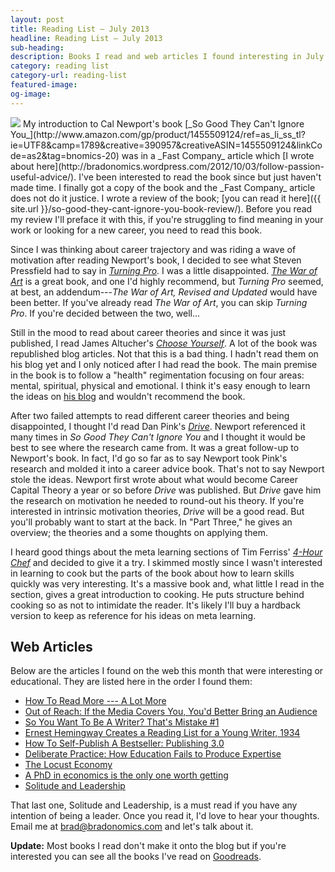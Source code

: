 ```yaml
---
layout: post
title: Reading List — July 2013
headline: Reading List — July 2013
sub-heading:
description: Books I read and web articles I found interesting in July of 2013.
category: reading list
category-url: reading-list
featured-image:
og-image:
---
```


<img class="pullright" src="{{ site.url }}/images/4-hour-chef-cover.jpg">
My introduction to Cal Newport's book [_So Good They Can't Ignore You_](http://www.amazon.com/gp/product/1455509124/ref=as_li_ss_tl?ie=UTF8&camp=1789&creative=390957&creativeASIN=1455509124&linkCode=as2&tag=bnomics-20) was in a _Fast Company_ article which [I wrote about here](http://bradonomics.wordpress.com/2012/10/03/follow-passion-useful-advice/). I've been interested to read the book since but just haven't made time. I finally got a copy of the book and the _Fast Company_ article does not do it justice. I wrote a review of the book; [you can read it here]({{ site.url }}/so-good-they-cant-ignore-you-book-review/). Before you read my review I'll preface it with this, if you're struggling to find meaning in your work or looking for a new career, you need to read this book.

Since I was thinking about career trajectory and was riding a wave of motivation after reading Newport's book, I decided to see what Steven Pressfield had to say in [_Turning Pro_](http://www.amazon.com/gp/product/B0087TUM54/ref=as_li_ss_tl?ie=UTF8&camp=1789&creative=390957&creativeASIN=B0087TUM54&linkCode=as2&tag=bnomics-20). I was a little disappointed. [_The War of Art_](http://www.amazon.com/gp/product/B007A4SDCG/ref=as_li_ss_tl?ie=UTF8&camp=1789&creative=390957&creativeASIN=B007A4SDCG&linkCode=as2&tag=bnomics-20) is a great book, and one I'd highly recommend, but _Turning Pro_ seemed, at best, an addendum---_The War of Art, Revised and Updated_ would have been better. If you've already read _The War of Art_, you can skip _Turning Pro_. If you're decided between the two, well...

Still in the mood to read about career theories and since it was just published, I read James Altucher's [_Choose Yourself_](http://www.amazon.com/gp/product/B00CO8D3G4/ref=as_li_ss_tl?ie=UTF8&camp=1789&creative=390957&creativeASIN=B00CO8D3G4&linkCode=as2&tag=bnomics-20). A lot of the book was republished blog articles. Not that this is a bad thing. I hadn't read them on his blog yet and I only noticed after I had read the book. The main premise in the book is to follow a "health" regimentation focusing on four areas: mental, spiritual, physical and emotional. I think it's easy enough to learn the ideas on [his blog](http://www.jamesaltucher.com/2013/01/finding-your-goal-and-purpose-in-life/) and wouldn't recommend the book.

After two failed attempts to read different career theories and being disappointed, I thought I'd read Dan Pink's [_Drive_](http://www.amazon.com/gp/product/1594484805/ref=as_li_ss_tl?ie=UTF8&camp=1789&creative=390957&creativeASIN=1594484805&linkCode=as2&tag=bnomics-20). Newport referenced it many times in _So Good They Can't Ignore You_ and I thought it would be best to see where the research came from. It was a great follow-up to Newport's book. In fact, I'd go so far as to say Newport took Pink's research and molded it into a career advice book. That's not to say Newport stole the ideas. Newport first wrote about what would become Career Capital Theory a year or so before _Drive_ was published. But _Drive_ gave him the research on motivation he needed to round-out his theory. If you're interested in intrinsic motivation theories, _Drive_ will be a good read. But you'll probably want to start at the back. In "Part Three," he gives an overview; the theories and a some thoughts on applying them.

I heard good things about the meta learning sections of Tim Ferriss' [_4-Hour Chef_](http://www.amazon.com/gp/product/0547884591/ref=as_li_ss_tl?ie=UTF8&camp=1789&creative=390957&creativeASIN=0547884591&linkCode=as2&tag=bnomics-20) and decided to give it a try. I skimmed mostly since I wasn't interested in learning to cook but the parts of the book about how to learn skills quickly was very interesting. It's a massive book and, what little I read in the section, gives a great introduction to cooking. He puts structure behind cooking so as not to intimidate the reader. It's likely I'll buy a hardback version to keep as reference for his ideas on meta learning.

## Web Articles

Below are the articles I found on the web this month that were interesting or educational. They are listed here in the order I found them:

*   [How To Read More --- A Lot More](http://thoughtcatalog.com/2013/how-to-read-more-a-lot-more/)
*   [Out of Reach: If the Media Covers You, You'd Better Bring an Audience](http://observer.com/2012/11/out-of-reach-if-the-media-covers-you-youd-better-bring-an-audience/)
*   [So You Want To Be A Writer? That's Mistake #1](http://thoughtcatalog.com/2013/so-you-want-to-be-a-writer-thats-mistake-1/)
*   [Ernest Hemingway Creates a Reading List for a Young Writer, 1934](http://www.openculture.com/2013/05/ernest_hemingways_reading_list_for_a_young_writer_1934.html)
*   [How To Self-Publish A Bestseller: Publishing 3.0](http://techcrunch.com/2013/07/20/how-to-self-publish-a-bestseller-publishing-3-0/)
*   [Deliberate Practice: How Education Fails to Produce Expertise](http://www.freakonomics.com/2011/05/04/deliberate-practice-how-education-fails-to-produce-expertise/)
*   [The Locust Economy](http://www.ribbonfarm.com/2013/04/03/the-locust-economy/)
*   [A PhD in economics is the only one worth getting](http://qz.com/82743/a-phd-in-economics-is-the-only-one-worth-getting/)
*   [Solitude and Leadership](http://theamericanscholar.org/solitude-and-leadership/)

That last one, Solitude and Leadership, is a must read if you have any intention of being a leader. Once you read it, I'd love to hear your thoughts. Email me at brad@bradonomics.com and let's talk about it.

**Update:** Most books I read don't make it onto the blog but if you're interested you can see all the books I've read on [Goodreads](https://www.goodreads.com/bradonomics).
